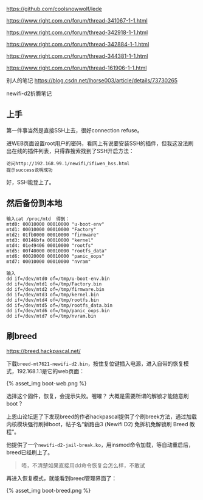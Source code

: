 
https://github.com/coolsnowwolf/lede

https://www.right.com.cn/forum/thread-341067-1-1.html

https://www.right.com.cn/forum/thread-342918-1-1.html

https://www.right.com.cn/forum/thread-342884-1-1.html

https://www.right.com.cn/forum/thread-344381-1-1.html

https://www.right.com.cn/forum/thread-161906-1-1.html

别人的笔记
https://blog.csdn.net/lhorse003/article/details/73730265


newifi-d2折腾笔记

## 上手

第一件事当然是直接SSH上去，很好connection refuse。

进WEB页面设置root用户的密码，看网上有说要安装SSH的插件，但我这没法刷出在线的插件列表，只得靠搜索找到了SSH开启方法：

```
访问http://192.168.99.1/newifi/ifiwen_hss.html
提示success说明成功
```

好，SSH能登上了。

## 然后备份到本地

```
输入cat /proc/mtd  得到：
mtd0: 00010000 00010000 "u-boot-env"
mtd1: 00010000 00010000 "Factory"
mtd2: 01fb0000 00010000 "firmware"
mtd3: 00146bfa 00010000 "kernel"
mtd4: 01e49406 00010000 "rootfs"
mtd5: 00f40000 00010000 "rootfs_data"
mtd6: 00020000 00010000 "panic_oops"
mtd7: 00010000 00010000 "nvram"

输入
dd if=/dev/mtd0 of=/tmp/u-boot-env.bin
dd if=/dev/mtd1 of=/tmp/Factory.bin
dd if=/dev/mtd2 of=/tmp/firmware.bin
dd if=/dev/mtd3 of=/tmp/kernel.bin
dd if=/dev/mtd4 of=/tmp/rootfs.bin
dd if=/dev/mtd5 of=/tmp/rootfs_data.bin
dd if=/dev/mtd6 of=/tmp/panic_oops.bin
dd if=/dev/mtd7 of=/tmp/nvram.bin
```

## 刷breed

https://breed.hackpascal.net/

下载`breed-mt7621-newifi-d2.bin`，按住复位键插入电源，进入自带的恢复模式，192.168.1.1是它的web页面：

{% asset_img boot-web.png %}

选择这个固件，恢复，会提示失败。喔嚯？
大概是需要所谓的解锁才能随意刷boot？

上恩山论坛逛了下发现breed的作者hackpascal提供了个刷breek方法，通过加载内核模块强行刷掉boot，帖子名“新路由3 (Newifi D2) 免拆机免解锁刷 Breed 教程”。

他提供了一个`newifi-d2-jail-break.ko`，用insmod命令加载，等自动重启后，breed已经刷上了。

> 唔，不清楚如果直接用dd命令恢复会怎么样，不敢试

再进入恢复模式，就能看到breed管理界面了：

{% asset_img boot-breed.png %}





